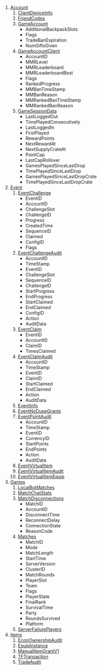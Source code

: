 1. [Account](https://steamcommunity.com/my/gcpd/1046930?category=Account)
    1. [ClientDeviceInfo](https://steamcommunity.com/my/gcpd/1046930?category=Account&tab=ClientDeviceInfo)
    2. [FriendCodes](https://steamcommunity.com/my/gcpd/1046930?category=Account&tab=FriendCodes)
    3. [GameAccount](https://steamcommunity.com/my/gcpd/1046930?category=Account&tab=GameAccount)
        * AdditionalBackpackSlots
        * Flags
        * TradeBanExpiration
        * NumGiftsGiven
    4. [GameAccountClient](https://steamcommunity.com/my/gcpd/1046930?category=Account&tab=GameAccountClient)
        * AccountID
        * MMRLevel
        * MMRLeaderboard
        * MMRLeaderboardBest
        * Flags
        * RankedProgress
        * MMBanTimeStamp
        * MMBanReason
        * MMRankedBanTimeStamp
        * MMRankedBanReason
    5. [GameSessionData](https://steamcommunity.com/my/gcpd/1046930?category=Account&tab=GameSessionData)
        * LastLoggedOut
        * TimePlayedConsecutively
        * LastLoggedIn
        * FirstPlayed
        * RewardPoints
        * NextRewardAt
        * NextSupplyCrateAt
        * PointCap
        * LastCapRollover
        * GamesPlayedSinceLastDrop
        * TimePlayedSinceLastDrop
        * GamesPlayedSinceLastDropCrate
        * TimePlayedSinceLastDropCrate
2. [Event](https://steamcommunity.com/my/gcpd/1046930?category=Event)
    1. [EventChallenge](https://steamcommunity.com/my/gcpd/1046930?category=Event&tab=EventChallenge)
        * EventID
        * AccountID
        * ChallengeSlot
        * ChallengeID
        * Progress
        * CreatedTime
        * SequenceID
        * Claimed
        * ConfigID
        * Flags
    2. [EventChallengeAudit](https://steamcommunity.com/my/gcpd/1046930?category=Event&tab=EventChallengeAudit)
        * AccountID
        * TimeStamp
        * EventID
        * ChallengeSlot
        * SequenceID
        * ChallengeID
        * StartProgress
        * EndProgress
        * StartClaimed
        * EndClaimed
        * ConfigID
        * Action
        * AuditData
    3. [EventClaim](https://steamcommunity.com/my/gcpd/1046930?category=Event&tab=EventClaim)
        * EventID
        * AccountID
        * ClaimID
        * TimesClaimed
    4. [EventClaimAudit](https://steamcommunity.com/my/gcpd/1046930?category=Event&tab=EventClaimAudit)
        * AccountID
        * TimeStamp
        * EventID
        * ClaimID
        * StartClaimed
        * EndClaimed
        * Action
        * AuditData
    5. [EventInfo](https://steamcommunity.com/my/gcpd/1046930?category=Event&tab=EventInfo)
    6. [EventNoDupeGrants](https://steamcommunity.com/my/gcpd/1046930?category=Event&tab=EventNoDupeGrants)
    7. [EventPointAudit](https://steamcommunity.com/my/gcpd/1046930?category=Event&tab=EventPointAudit)
        * AccountID
        * TimeStamp
        * EventID
        * CurrencyID
        * StartPoints
        * EndPoints
        * Action
        * AuditData
    8. [EventVirtualItem](https://steamcommunity.com/my/gcpd/1046930?category=Event&tab=EventVirtualItem)
    9. [EventVirtualItemAudit](https://steamcommunity.com/my/gcpd/1046930?category=Event&tab=EventVirtualItemAudit)
    10. [EventVirtualItemEquip](https://steamcommunity.com/my/gcpd/1046930?category=Event&tab=EventVirtualItemEquip)
3. [Games](https://steamcommunity.com/my/gcpd/1046930?category=Games)
    1. [LocalBotMatches](https://steamcommunity.com/my/gcpd/1046930?category=Games&tab=LocalBotMatches)
    2. [MatchChatStats](https://steamcommunity.com/my/gcpd/1046930?category=Games&tab=MatchChatStats)
    3. [MatchDisconnections](https://steamcommunity.com/my/gcpd/1046930?category=Games&tab=MatchDisconnections)
        * MatchID
        * AccountID
        * DisconnectTime
        * ReconnectDelay
        * ConnectionState
        * ReasonCode
    4. [Matches](https://steamcommunity.com/my/gcpd/1046930?category=Games&tab=Matches)
        * MatchID
        * Mode
        * MatchLength
        * StartTime
        * ServerVersion
        * ClusterID
        * MatchRounds
        * PlayerSlot
        * Team
        * Flags
        * PlayerState
        * FinalRank
        * SurvivalTime
        * Party
        * RoundsSurvived
        * Platform
    5. [ServerFailurePlayers](https://steamcommunity.com/my/gcpd/1046930?category=Games&tab=ServerFailurePlayers)
4. [Items](https://steamcommunity.com/my/gcpd/1046930?category=Items)
    1. [EconOwnershipAudit](https://steamcommunity.com/my/gcpd/1046930?category=Items&tab=EconOwnershipAudit)
    2. [EquipInstance](https://steamcommunity.com/my/gcpd/1046930?category=Items&tab=EquipInstance)
    3. [ManualItemGrantV1](https://steamcommunity.com/my/gcpd/1046930?category=Items&tab=ManualItemGrantV1)
    4. [TFTransaction](https://steamcommunity.com/my/gcpd/1046930?category=Items&tab=TFTransaction)
    5. [TradeAudit](https://steamcommunity.com/my/gcpd/1046930?category=Items&tab=TradeAudit)
